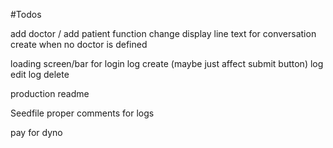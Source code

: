 #Todos

add doctor / add patient function
change display line text for conversation create when no doctor is defined


loading screen/bar for
login
log create (maybe just affect submit button)
log edit
log delete

production readme

Seedfile
proper comments for logs

pay for dyno
